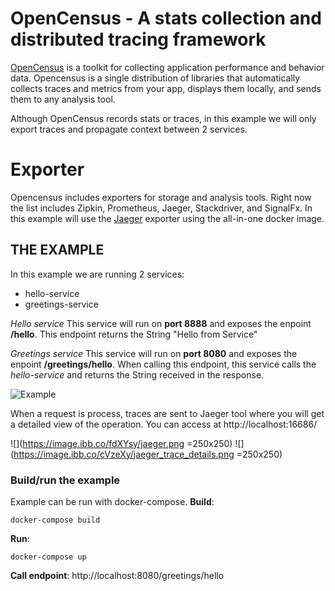 # OpenCensus - A stats collection and distributed tracing framework

[OpenCensus](https://opencensus.io/) is a toolkit for collecting application performance and behavior data.
Opencensus is a single distribution of libraries that automatically collects traces and metrics from your app, displays them locally, and sends them to any analysis tool.

Although OpenCensus records stats or traces, in this example we will only export traces and propagate context between 2 services.

# Exporter
Opencensus includes exporters for storage and analysis tools. Right now the list includes Zipkin, Prometheus, Jaeger, Stackdriver, and SignalFx.
In this example will use the [Jaeger](https://www.jaegertracing.io/docs/) exporter using the all-in-one docker image.

## THE EXAMPLE
In this example we are running 2 services:
 * hello-service
 * greetings-service

_Hello service_
This service will run on **port 8888** and exposes the enpoint **/hello**.
This endpoint returns the String "Hello from Service"

_Greetings service_
This service will run on **port 8080** and exposes the enpoint **/greetings/hello**.
When calling this endpoint, this service calls the _hello-service_ and returns the String received in the response.

![Example](https://image.ibb.co/b8OEFJ/example.png)

When a request is process, traces are sent to Jaeger tool where you will get a detailed view of the operation. You can access at http://localhost:16686/

![](https://image.ibb.co/fdXYsy/jaeger.png =250x250)
![](https://image.ibb.co/cVzeXy/jaeger_trace_details.png =250x250)

### Build/run the example
Example can be run with docker-compose.
**Build**:
```
docker-compose build
```

**Run**:
```
docker-compose up
```

**Call endpoint**: http://localhost:8080/greetings/hello
